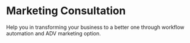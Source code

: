 # Marketing Consultation
Help you in transforming your business to a better one through workflow automation and ADV  marketing option.
